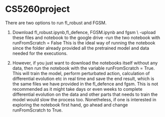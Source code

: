 # CS5260project

There are two options to run fl_robust and FGSM.

1. Download fl_robust.ipynb,fl_defence, FGSM.ipynb and fgsm \\
   -upload these files and notebook to the google drive 
   -run the two notebook with runFromScratch = False
This is the ideal way of running the notebook since the folder already provided all the pretrained model and data needed for the executions.

2. However, if you just want to download the notebooks itself without any data, then run the notebook with the variable runFromScratch = True.
This will train the model, perform perturbated action, calculation of differential evolution etc in real time and save the end result, which is the same files we have provided in the fl_defence and fgsm. This is not recommended as it might take days or even weeks to complete differential evolution on the data and other parts that needs to train the model would slow the process too. Nonetheless, if one is interested in exploring the notebook first hand, go ahead and change runFromScratch to True.
